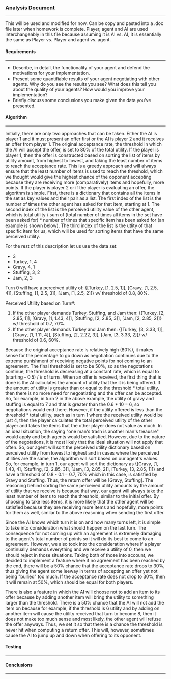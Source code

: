 ### Analysis Document 
---
This will be used and modified for now. Can be copy and pasted into a .doc file later when homework is complete. Player, agent and AI are used interchangeably in this file because assuming it is AI vs. AI, it is essentially the same as Player vs. Player and agent vs. agent.

#### Requirements
--- 
- Describe, in detail, the functionality of your agent and defend the motivations for your implementation.
- Present some quantifiable results of your agent negotiating with other agents. Why do you see the results you see? What does this tell you about the quality of your agents? How would you improve your implementation?
- Briefly discuss some conclusions you make given the data you’ve presented.

#### Algorithm 
---
Initially, there are only two approaches that can be taken. Either the AI is player 1 and it must present an offer first or the AI is player 2 and it receives an offer from player 1. The original acceptance rate, the threshold in which the AI will accept the offer, is set to 80% of the total utility. If the player is player 1, then the offer is constructed based on sorting the list of items by utility amount, from highest to lowest, and taking the least number of items to reach the acceptance rate. This is a greedy approach and will always ensure that the least number of items is used to reach the threshold, which we thought would give the highest chance of the opponent accepting because they are receiving more (comparatively) items and hopefully, more points. If the player is player 2 or if the player is evaluating an offer, the algorithm is simple. First, there is a dictionary that contains all the items in the set as key values and their pair as a list. The first index of the list is the number of times the other agent has asked for that item, starting at 1. The second index of the list is the perceived utility value of the other agent, which is total utility / sum of (total number of times all items in the set have been asked for) * number of times that specific item has been asked for (an example is shown below). The third index of the list is the utlity of that specific item for us, which will be used for sorting items that have the same perceived utility. 

For the rest of this description let us use the data set:
- 3
- Turkey, 1, 4 
- Gravy, 4, 1
- Stuffing, 3, 2
- Jam, 2, 3

Turn 0 will have a perceived utility of: 
{[Turkey, [1, 2.5, 1]], [Gravy, [1, 2.5, 4]], [Stuffing, [1, 2.5, 3]], [Jam, [1, 2.5, 2]]} w/ threshold of 0.8, 80%. 

Perceived Utility based on Turn#: 

1. If the other player demands Turkey, Stuffing, and Jam then: {[Turkey, [2, 2.85, 1]], [Gravy, [1, 1.43, 4]], [Stuffing, [2, 2.85, 3]], [Jam, [2, 2.85, 2]]} w/ threshold of 0.7, 70%.
2. If the other player demands Turkey and Jam then: {[Turkey, [3, 3.33, 1]], [Gravy, [1, 1.11, 4]], [Stuffing, [2, 2.22, 3]], [Jam, [3, 3.33, 2]]} w/ threshold of 0.6, 60%. 

Because the original acceptance rate is relatively high (80%), it makes sense for the percentage to go down as negotiation continues due to the extreme punishment of receiving negative points for not coming to an agreement. The final threshold is set to be 50%, so as the negotations continue, the threshold is decreasing at a constant rate, which is equal to (starting - 0.5) / # of turns. When an offer is received, the first thing that is done is the AI calculates the amount of utility that the it is being offered. If the amount of utility is greater than or equal to the threshold * total utility, then there is no more need for negoatiating and the offer can be accepted. So, for example, in turn 2 in the above example, the utility of gravy and stuffing is equal to 7 and that is greater than the 0.6 * 10 = 6, so negotiations would end there. However, if the utility offered is less than the threshold * total utility, such as in turn 1 where the received utility would be just 4, then the player calculates the total perceived utility of the other player and takes the items that the other player does not value as much. In an ideal situation, the saying "one man's trash is another man's treausre" would apply and both agents would be satisfied. However, due to the nature of the negotations, it is most likely that the ideal situation will not apply that often. So, our agent will sort the perceived utility dictionary based on perceived utility from lowest to highest and in cases where the perceived utilities are the same, the algorithm will sort based on our agent's values. So, for example, in turn 1, our agent will sort the dictionary as {[Gravy, [1, 1.43, 4], [Stuffing, [2, 2.85, 3]], [Jam, [3, 2.85, 2]], [Turkey, [3, 2.85, 1]]} and have a threshold of 0.8 - 0.1 = 0.7, 70% which in this case, is satisfied by Gravy and Stuffing. Thus, the return offer will be [Gravy, Stuffing]. The reasoning behind sorting the same perceived utility amounts by the amount of utility that we receive is because that way, our agent will always take the least number of items to reach the threshold, similar to the initial offer. By choosing to take less items, it is more likely that the other agent will be satisfied because they are receiving more items and hopefully, more points for them as well, similar to the above reasoning when sending the first offer. 

Since the AI knows which turn it is on and how many turns left, it is simple to take into consideration what should happen on the last turn. The consequence for not coming up with an agreement is extremely damaging to the agent's total number of points so it will do its best to come to an agreement. However, we also took into the consideration where if a player continually demands everything and we receive a utility of 0, then we should reject in those situations. Taking both of those into account, we decided to implement a feature where if no agreement has been reached by the end, there will be a 50% chance that the acceptance rate drops to 30%, thus giving the agent some leeway in terms of accepting an offer yet not being "bullied" too much. If the acceptance rate does not drop to 30%, then it will remain at 50%, which should be equal for both players. 

There is also a feature in which the AI will choose not to add an item to its offer because by adding another item will bring the utility to something larger than the threshold. There is a 50% chance that the AI will not add the item on because for example, if the threshold is 6 utility and by adding on another item will cause the utility received that turn to become 8, then it does not make too much sense and most likely, the other agent will refuse the offer anyways. Thus, we set it so that there is a chance the threshold is never hit when computing a return offer. This will, however, sometimes cause the AI to jump up and down when offering to its opponent. 

#### Testing
---


#### Conclusions
---
